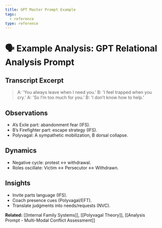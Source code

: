 ```yaml
---
title: GPT Master Prompt Example
tags:
  - reference
type: reference
---
```


<!-- @format -->

# 🗣 Example Analysis: GPT Relational Analysis Prompt

## Transcript Excerpt

> A: 'You always leave when I need you.' B: 'I feel trapped when you cry.' A: 'So I’m
> too much for you.' B: 'I don’t know how to help.'

## Observations

- A’s Exile part: abandonment fear (IFS).
- B’s Firefighter part: escape strategy (IFS).
- Polyvagal: A sympathetic mobilization, B dorsal collapse.

## Dynamics

- Negative cycle: protest ↔ withdrawal.
- Roles oscillate: Victim ↔ Persecutor ↔ Withdrawn.

## Insights

- Invite parts language (IFS).
- Coach presence cues (Polyvagal/EFT).
- Translate judgments into needs/requests (NVC).

**Related:** [[Internal Family Systems]], [[Polyvagal Theory]],
[[Analysis Prompt - Multi-Modal Conflict Assessment]]
